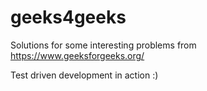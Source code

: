 # geeks4geeks
Solutions for some interesting problems from https://www.geeksforgeeks.org/

Test driven development in action :) 
